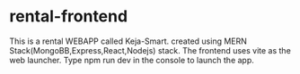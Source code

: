 # rental-frontend
This is a rental WEBAPP called Keja-Smart.
created using MERN Stack(MongoBB,Express,React,Nodejs) stack.
The frontend uses vite as the web launcher.
Type npm run dev in the console to launch the app.
